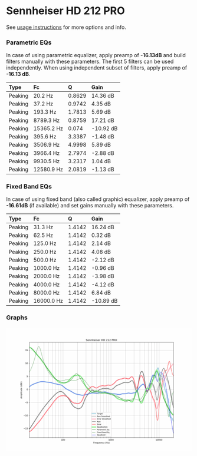 # Sennheiser HD 212 PRO
See [usage instructions](https://github.com/jaakkopasanen/AutoEq#usage) for more options and info.

### Parametric EQs
In case of using parametric equalizer, apply preamp of **-16.13dB** and build filters manually
with these parameters. The first 5 filters can be used independently.
When using independent subset of filters, apply preamp of **-16.13 dB**.

| Type    | Fc         |      Q | Gain      |
|:--------|:-----------|:-------|:----------|
| Peaking | 20.2 Hz    | 0.8629 | 14.36 dB  |
| Peaking | 37.2 Hz    | 0.9742 | 4.35 dB   |
| Peaking | 193.3 Hz   | 1.7813 | 5.69 dB   |
| Peaking | 8789.3 Hz  | 0.8759 | 17.21 dB  |
| Peaking | 15365.2 Hz | 0.074  | -10.92 dB |
| Peaking | 395.6 Hz   | 3.3387 | -1.48 dB  |
| Peaking | 3506.9 Hz  | 4.9998 | 5.89 dB   |
| Peaking | 3966.4 Hz  | 2.7974 | -2.88 dB  |
| Peaking | 9930.5 Hz  | 3.2317 | 1.04 dB   |
| Peaking | 12580.9 Hz | 2.0819 | -1.13 dB  |

### Fixed Band EQs
In case of using fixed band (also called graphic) equalizer, apply preamp of **-16.61dB**
(if available) and set gains manually with these parameters.

| Type    | Fc         |      Q | Gain      |
|:--------|:-----------|:-------|:----------|
| Peaking | 31.3 Hz    | 1.4142 | 16.24 dB  |
| Peaking | 62.5 Hz    | 1.4142 | 0.32 dB   |
| Peaking | 125.0 Hz   | 1.4142 | 2.14 dB   |
| Peaking | 250.0 Hz   | 1.4142 | 4.08 dB   |
| Peaking | 500.0 Hz   | 1.4142 | -2.12 dB  |
| Peaking | 1000.0 Hz  | 1.4142 | -0.96 dB  |
| Peaking | 2000.0 Hz  | 1.4142 | -3.98 dB  |
| Peaking | 4000.0 Hz  | 1.4142 | -4.12 dB  |
| Peaking | 8000.0 Hz  | 1.4142 | 6.84 dB   |
| Peaking | 16000.0 Hz | 1.4142 | -10.89 dB |

### Graphs
![](./Sennheiser%20HD%20212%20PRO.png)